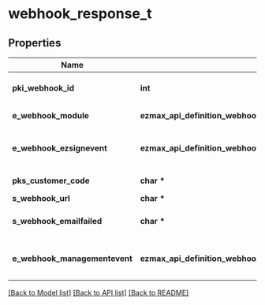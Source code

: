 # webhook_response_t

## Properties
Name | Type | Description | Notes
------------ | ------------- | ------------- | -------------
**pki_webhook_id** | **int** | The Webhook ID. This value is visible in the admin interface. | 
**e_webhook_module** | **ezmax_api_definition_webhook_response_EWEBHOOKMODULE_e** | The Module generating the Event. | 
**e_webhook_ezsignevent** | **ezmax_api_definition_webhook_response_EWEBHOOKEZSIGNEVENT_e** | This Ezsign Event. This property will be set only if the Module is \&quot;Ezsign\&quot;. | [optional] 
**pks_customer_code** | **char \*** | The customer code assigned to your account | 
**s_webhook_url** | **char \*** | The url being called | 
**s_webhook_emailfailed** | **char \*** | The email that will receive the webhook in case all attempts fail. | 
**e_webhook_managementevent** | **ezmax_api_definition_webhook_response_EWEBHOOKMANAGEMENTEVENT_e** | This Management Event. This property will be set only if the Module is \&quot;Management\&quot;. | [optional] 

[[Back to Model list]](../README.md#documentation-for-models) [[Back to API list]](../README.md#documentation-for-api-endpoints) [[Back to README]](../README.md)


